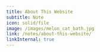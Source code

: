 ```yaml
---
title: About This Website
subtitle: Note
icon: solid/file
image: /images/melon_cat_bath.jpg
link: /notes/about-this-website/
linkInternal: true
---
```

